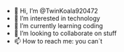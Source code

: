 - 👋 Hi, I’m @TwinKoala920472
- 👀 I’m interested in technology
- 🌱 I’m currently learning coding
- 💞️ I’m looking to collaborate on stuff
- 📫 How to reach me: you can´t

<!---
TwinKoala920472/TwinKoala920472 is a ✨ special ✨ repository because its `README.md` (this file) appears on your GitHub profile.
You can click the Preview link to take a look at your changes.
--->
